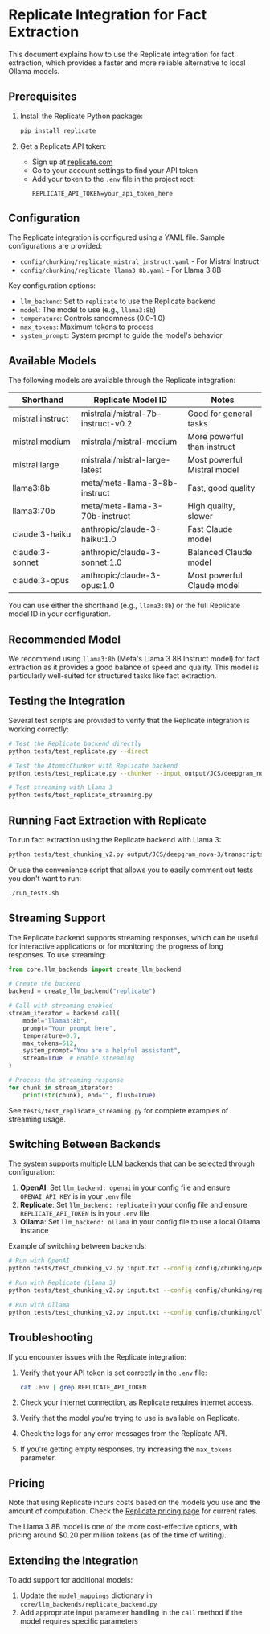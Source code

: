 # Replicate Integration for Fact Extraction

This document explains how to use the Replicate integration for fact extraction, which provides a faster and more reliable alternative to local Ollama models.

## Prerequisites

1. Install the Replicate Python package:
   ```bash
   pip install replicate
   ```

2. Get a Replicate API token:
   - Sign up at [replicate.com](https://replicate.com)
   - Go to your account settings to find your API token
   - Add your token to the `.env` file in the project root:
     ```
     REPLICATE_API_TOKEN=your_api_token_here
     ```

## Configuration

The Replicate integration is configured using a YAML file. Sample configurations are provided:
- `config/chunking/replicate_mistral_instruct.yaml` - For Mistral Instruct
- `config/chunking/replicate_llama3_8b.yaml` - For Llama 3 8B

Key configuration options:
- `llm_backend`: Set to `replicate` to use the Replicate backend
- `model`: The model to use (e.g., `llama3:8b`)
- `temperature`: Controls randomness (0.0-1.0)
- `max_tokens`: Maximum tokens to process
- `system_prompt`: System prompt to guide the model's behavior

## Available Models

The following models are available through the Replicate integration:

| Shorthand | Replicate Model ID | Notes |
|-----------|-------------------|-------|
| mistral:instruct | mistralai/mistral-7b-instruct-v0.2 | Good for general tasks |
| mistral:medium | mistralai/mistral-medium | More powerful than instruct |
| mistral:large | mistralai/mistral-large-latest | Most powerful Mistral model |
| llama3:8b | meta/meta-llama-3-8b-instruct | Fast, good quality |
| llama3:70b | meta/meta-llama-3-70b-instruct | High quality, slower |
| claude:3-haiku | anthropic/claude-3-haiku:1.0 | Fast Claude model |
| claude:3-sonnet | anthropic/claude-3-sonnet:1.0 | Balanced Claude model |
| claude:3-opus | anthropic/claude-3-opus:1.0 | Most powerful Claude model |

You can use either the shorthand (e.g., `llama3:8b`) or the full Replicate model ID in your configuration.

## Recommended Model

We recommend using `llama3:8b` (Meta's Llama 3 8B Instruct model) for fact extraction as it provides a good balance of speed and quality. This model is particularly well-suited for structured tasks like fact extraction.

## Testing the Integration

Several test scripts are provided to verify that the Replicate integration is working correctly:

```bash
# Test the Replicate backend directly
python tests/test_replicate.py --direct

# Test the AtomicChunker with Replicate backend
python tests/test_replicate.py --chunker --input output/JCS/deepgram_nova-3/transcripts/JCS_transcript_short.txt

# Test streaming with Llama 3
python tests/test_replicate_streaming.py
```

## Running Fact Extraction with Replicate

To run fact extraction using the Replicate backend with Llama 3:

```bash
python tests/test_chunking_v2.py output/JCS/deepgram_nova-3/transcripts/JCS_transcript_short.txt --config config/chunking/replicate_llama3_8b.yaml
```

Or use the convenience script that allows you to easily comment out tests you don't want to run:

```bash
./run_tests.sh
```

## Streaming Support

The Replicate backend supports streaming responses, which can be useful for interactive applications or for monitoring the progress of long responses. To use streaming:

```python
from core.llm_backends import create_llm_backend

# Create the backend
backend = create_llm_backend("replicate")

# Call with streaming enabled
stream_iterator = backend.call(
    model="llama3:8b",
    prompt="Your prompt here",
    temperature=0.7,
    max_tokens=512,
    system_prompt="You are a helpful assistant",
    stream=True  # Enable streaming
)

# Process the streaming response
for chunk in stream_iterator:
    print(str(chunk), end="", flush=True)
```

See `tests/test_replicate_streaming.py` for complete examples of streaming usage.

## Switching Between Backends

The system supports multiple LLM backends that can be selected through configuration:

1. **OpenAI**: Set `llm_backend: openai` in your config file and ensure `OPENAI_API_KEY` is in your `.env` file
2. **Replicate**: Set `llm_backend: replicate` in your config file and ensure `REPLICATE_API_TOKEN` is in your `.env` file
3. **Ollama**: Set `llm_backend: ollama` in your config file to use a local Ollama instance

Example of switching between backends:

```bash
# Run with OpenAI
python tests/test_chunking_v2.py input.txt --config config/chunking/openai_gpt35.yaml

# Run with Replicate (Llama 3)
python tests/test_chunking_v2.py input.txt --config config/chunking/replicate_llama3_8b.yaml

# Run with Ollama
python tests/test_chunking_v2.py input.txt --config config/chunking/ollama_mistral.yaml
```

## Troubleshooting

If you encounter issues with the Replicate integration:

1. Verify that your API token is set correctly in the `.env` file:
   ```bash
   cat .env | grep REPLICATE_API_TOKEN
   ```

2. Check your internet connection, as Replicate requires internet access.

3. Verify that the model you're trying to use is available on Replicate.

4. Check the logs for any error messages from the Replicate API.

5. If you're getting empty responses, try increasing the `max_tokens` parameter.

## Pricing

Note that using Replicate incurs costs based on the models you use and the amount of computation. Check the [Replicate pricing page](https://replicate.com/pricing) for current rates.

The Llama 3 8B model is one of the more cost-effective options, with pricing around $0.20 per million tokens (as of the time of writing).

## Extending the Integration

To add support for additional models:

1. Update the `model_mappings` dictionary in `core/llm_backends/replicate_backend.py`
2. Add appropriate input parameter handling in the `call` method if the model requires specific parameters 